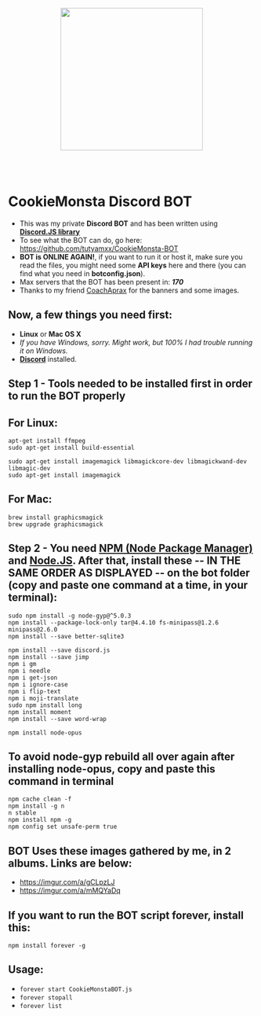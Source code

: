 <p align="center">
  <img src="https://i.imgur.com/5WDYzyG.png" widht="420" height="290"><br/>
</p>
<br/><br/>


# CookieMonsta Discord BOT

* This was my private **Discord BOT** and has been written using [**Discord.JS library**](https://discord.js.org/#/)
* To see what the BOT can do, go here: https://github.com/tutyamxx/CookieMonsta-BOT
* **BOT is ONLINE AGAIN!**, if you want to run it or host it, make sure you read the files, you might need some **API keys** here and there (you can find what you need in **botconfig.json**).
* Max servers that the BOT has been present in: ***170***
* Thanks to my friend [CoachAprax](https://www.youtube.com/user/freeAEgraphics) for the banners and some images.

## Now, a few things you need first:

* **Linux** or **Mac OS X**
* *If you have Windows, sorry. Might work, but 100% I had trouble running it on Windows.*
* [**Discord**](https://discordapp.com/) installed.


## Step 1 - Tools needed to be installed first in order to run the BOT properly
## For Linux:

```
apt-get install ffmpeg
sudo apt-get install build-essential

sudo apt-get install imagemagick libmagickcore-dev libmagickwand-dev libmagic-dev
sudo apt-get install imagemagick
```

## For Mac:
```
brew install graphicsmagick
brew upgrade graphicsmagick
```

## Step 2 - You need [NPM (Node Package Manager)](https://www.npmjs.com/) and [Node.JS](https://nodejs.org/en/). After that, install these -- IN THE SAME ORDER AS DISPLAYED -- on the bot folder (copy and paste one command at a time, in your terminal):

```
sudo npm install -g node-gyp@^5.0.3
npm install --package-lock-only tar@4.4.10 fs-minipass@1.2.6 minipass@2.6.0
npm install --save better-sqlite3

npm install --save discord.js
npm install --save jimp
npm i gm
npm i needle
npm i get-json
npm i ignore-case
npm i flip-text
npm i moji-translate
sudo npm install long
npm install moment
npm install --save word-wrap

npm install node-opus
```

## To avoid node-gyp rebuild all over again after installing node-opus, copy and paste this command in terminal
```
npm cache clean -f
npm install -g n
n stable
npm install npm -g
npm config set unsafe-perm true
```

## BOT Uses these images gathered by me, in 2 albums. Links are below:

* https://imgur.com/a/gCLpzLJ
* https://imgur.com/a/mMQYaDq 

## If you want to run the BOT script forever, install this:

```npm install forever -g```

## Usage:
* ``forever start CookieMonstaBOT.js``
* ``forever stopall``
* ``forever list``
